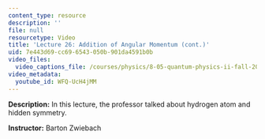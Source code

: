```yaml
---
content_type: resource
description: ''
file: null
resourcetype: Video
title: 'Lecture 26: Addition of Angular Momentum (cont.)'
uid: 7e443d69-cc69-6543-050b-901da4591b0b
video_files:
  video_captions_file: /courses/physics/8-05-quantum-physics-ii-fall-2013/video-lectures/lecture-26-addition-of-angular-momentum-cont./WFQ-UcH4jMM.vtt
video_metadata:
  youtube_id: WFQ-UcH4jMM
---
```


**Description:** In this lecture, the professor talked about hydrogen atom and hidden symmetry.

**Instructor:** Barton Zwiebach